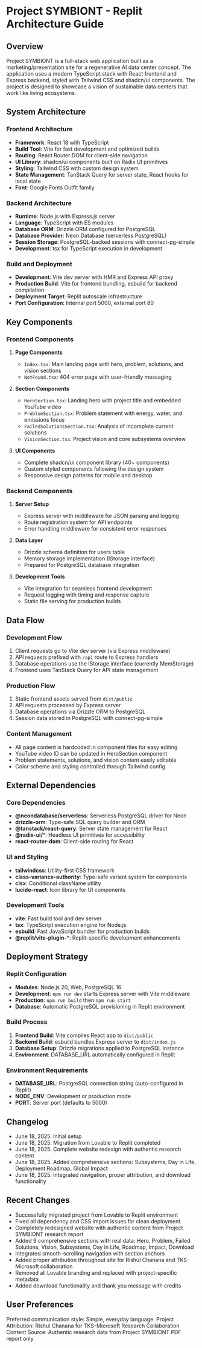 # Project SYMBIONT - Replit Architecture Guide

## Overview

Project SYMBIONT is a full-stack web application built as a marketing/presentation site for a regenerative AI data center concept. The application uses a modern TypeScript stack with React frontend and Express backend, styled with Tailwind CSS and shadcn/ui components. The project is designed to showcase a vision of sustainable data centers that work like living ecosystems.

## System Architecture

### Frontend Architecture
- **Framework**: React 18 with TypeScript
- **Build Tool**: Vite for fast development and optimized builds
- **Routing**: React Router DOM for client-side navigation
- **UI Library**: shadcn/ui components built on Radix UI primitives
- **Styling**: Tailwind CSS with custom design system
- **State Management**: TanStack Query for server state, React hooks for local state
- **Font**: Google Fonts Outfit family

### Backend Architecture
- **Runtime**: Node.js with Express.js server
- **Language**: TypeScript with ES modules
- **Database ORM**: Drizzle ORM configured for PostgreSQL
- **Database Provider**: Neon Database (serverless PostgreSQL)
- **Session Storage**: PostgreSQL-backed sessions with connect-pg-simple
- **Development**: tsx for TypeScript execution in development

### Build and Deployment
- **Development**: Vite dev server with HMR and Express API proxy
- **Production Build**: Vite for frontend bundling, esbuild for backend compilation
- **Deployment Target**: Replit autoscale infrastructure
- **Port Configuration**: Internal port 5000, external port 80

## Key Components

### Frontend Components
1. **Page Components**
   - `Index.tsx`: Main landing page with hero, problem, solutions, and vision sections
   - `NotFound.tsx`: 404 error page with user-friendly messaging

2. **Section Components**
   - `HeroSection.tsx`: Landing hero with project title and embedded YouTube video
   - `ProblemSection.tsx`: Problem statement with energy, water, and emissions focus
   - `FailedSolutionsSection.tsx`: Analysis of incomplete current solutions
   - `VisionSection.tsx`: Project vision and core subsystems overview

3. **UI Components**
   - Complete shadcn/ui component library (40+ components)
   - Custom styled components following the design system
   - Responsive design patterns for mobile and desktop

### Backend Components
1. **Server Setup**
   - Express server with middleware for JSON parsing and logging
   - Route registration system for API endpoints
   - Error handling middleware for consistent error responses

2. **Data Layer**
   - Drizzle schema definition for users table
   - Memory storage implementation (IStorage interface)
   - Prepared for PostgreSQL database integration

3. **Development Tools**
   - Vite integration for seamless frontend development
   - Request logging with timing and response capture
   - Static file serving for production builds

## Data Flow

### Development Flow
1. Client requests go to Vite dev server (via Express middleware)
2. API requests prefixed with `/api` route to Express handlers
3. Database operations use the IStorage interface (currently MemStorage)
4. Frontend uses TanStack Query for API state management

### Production Flow
1. Static frontend assets served from `dist/public`
2. API requests processed by Express server
3. Database operations via Drizzle ORM to PostgreSQL
4. Session data stored in PostgreSQL with connect-pg-simple

### Content Management
- All page content is hardcoded in component files for easy editing
- YouTube video ID can be updated in HeroSection component
- Problem statements, solutions, and vision content easily editable
- Color scheme and styling controlled through Tailwind config

## External Dependencies

### Core Dependencies
- **@neondatabase/serverless**: Serverless PostgreSQL driver for Neon
- **drizzle-orm**: Type-safe SQL query builder and ORM
- **@tanstack/react-query**: Server state management for React
- **@radix-ui/***: Headless UI primitives for accessibility
- **react-router-dom**: Client-side routing for React

### UI and Styling
- **tailwindcss**: Utility-first CSS framework
- **class-variance-authority**: Type-safe variant system for components
- **clsx**: Conditional className utility
- **lucide-react**: Icon library for UI components

### Development Tools
- **vite**: Fast build tool and dev server
- **tsx**: TypeScript execution engine for Node.js
- **esbuild**: Fast JavaScript bundler for production builds
- **@replit/vite-plugin-***: Replit-specific development enhancements

## Deployment Strategy

### Replit Configuration
- **Modules**: Node.js 20, Web, PostgreSQL 16
- **Development**: `npm run dev` starts Express server with Vite middleware
- **Production**: `npm run build` then `npm run start`
- **Database**: Automatic PostgreSQL provisioning in Replit environment

### Build Process
1. **Frontend Build**: Vite compiles React app to `dist/public`
2. **Backend Build**: esbuild bundles Express server to `dist/index.js`
3. **Database Setup**: Drizzle migrations applied to PostgreSQL instance
4. **Environment**: DATABASE_URL automatically configured in Replit

### Environment Requirements
- **DATABASE_URL**: PostgreSQL connection string (auto-configured in Replit)
- **NODE_ENV**: Development or production mode
- **PORT**: Server port (defaults to 5000)

## Changelog
- June 18, 2025. Initial setup
- June 18, 2025. Migration from Lovable to Replit completed
- June 18, 2025. Complete website redesign with authentic research content
- June 18, 2025. Added comprehensive sections: Subsystems, Day in Life, Deployment Roadmap, Global Impact
- June 18, 2025. Integrated navigation, proper attribution, and download functionality

## Recent Changes
- Successfully migrated project from Lovable to Replit environment
- Fixed all dependency and CSS import issues for clean deployment
- Completely redesigned website with authentic content from Project SYMBIONT research report
- Added 9 comprehensive sections with real data: Hero, Problem, Failed Solutions, Vision, Subsystems, Day in Life, Roadmap, Impact, Download
- Integrated smooth-scrolling navigation with section anchors
- Added proper attribution throughout site for Rishul Chanana and TKS-Microsoft collaboration
- Removed all Lovable branding and replaced with project-specific metadata
- Added download functionality and thank you message with credits

## User Preferences

Preferred communication style: Simple, everyday language.
Project Attribution: Rishul Chanana for TKS-Microsoft Research Collaboration
Content Source: Authentic research data from Project SYMBIONT PDF report only